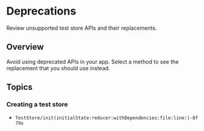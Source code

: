 # Deprecations

Review unsupported test store APIs and their replacements.

## Overview

Avoid using deprecated APIs in your app. Select a method to see the replacement that you should use
instead.

## Topics

### Creating a test store

- ``TestStore/init(initialState:reducer:withDependencies:file:line:)-8f79s``
